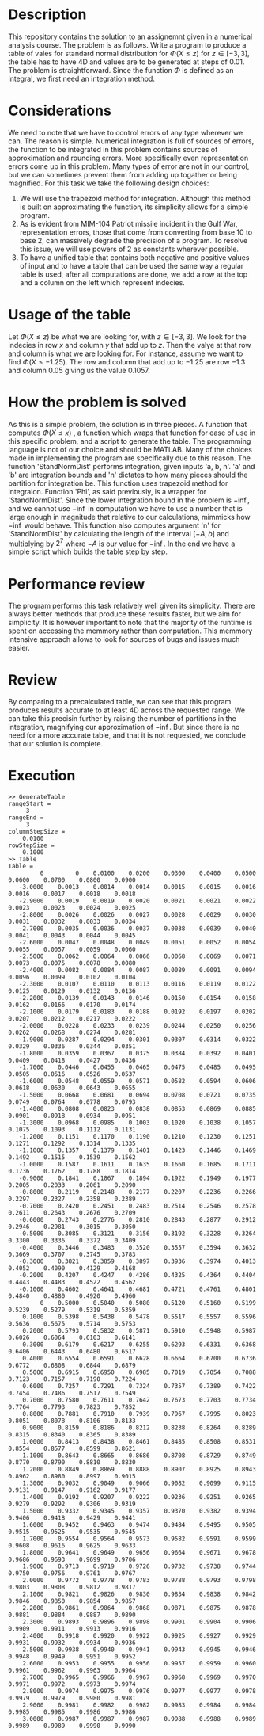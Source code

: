 # Description
This repository contains the solution to an assignemnt given in a numerical analysis course. The
problem is as follows. Write a program to produce a table of vales for standard normal distribution
for $\Phi(X \le z)$ for $z \in [-3, 3]$, the table has to have 4D and values are to be generated at
steps of $0.01$. The problem is straightforward. Since the function $\Phi$
is defined as an integral, we first need an integration method.


# Considerations
We need to note that we have to control errors of any type wherever we can. The reason is simple.
Numerical integration is full of sources of errors, the function to be integrated in this problem
contains sources of approximation and rounding errors. More specifically even representation
errors come up in this problem.
Many types of error are not in our control, but we can sometimes prevent them from adding up
togather or being magnified. For this task we take the following design choices:
1. We will use the trapezoid method for integration. Although this method is built on approximating
   the function, its simplicity allows for a simple program.
2. As is evident from MIM-104 Patriot missile incident in the Gulf War, representation errors, those
   that come from converting from base 10 to base 2, can massively degrade the precision of a
   program. To resolve this issue, we will use powers of 2 as constants wherever possible.
3. To have a unified table that contains both negative and positive values of input and to have a
   table that can be used the same way a regular table is used, after all computations are done, we
   add a row at the top and a column on the left which represent indecies.

# Usage of the table
Let $\Phi(X \le z)$ be what we are looking for, with $z \in [-3, 3]$. We look for the indecies in
row $x$ and column $y$ that add up to $z$. Then the valye at that row and column is what we are
looking for. For instance, assume we want to find $\Phi(X \le -1.25)$. The row and column that add
up to $-1.25$ are row $-1.3$ and column $0.05$ giving us the value $0.1057$.


# How the problem is solved
As this is a simple problem, the solution is in three pieces. A function that computes $\Phi(X \le x)$
, a function which wraps that function for ease of use in this specific problem, and a script to
generate the table. The programming language is not of our choice and should be MATLAB. Many of the
choices made in implementing the program are specifically due to this reason.
The function 'StandNormDist' performs integration, given inputs 'a, b, n'. 'a' and 'b' are
integration bounds and 'n' dictates to how many pieces should the partition for integration be. This
function uses trapezoid method for integraion.
Function 'Phi', as said previously, is a wrapper for 'StandNormDist'. Since the lower integration
bound in the problem is $-\inf$, and we cannot use $-\inf$ in computation we have to use a number
that is large enough in magnitude that relative to our calculations, mimmicks how $-\inf$ would
behave. This function also computes argument 'n' for 'StandNormDist' by calculating the length of
the interval $[-A, b]$ and multiplying by $2^7$ where $-A$ is our value for $-\inf$.
In the end we have a simple script which builds the table step by step.

# Performance review
The program performs this task relatively well given its simplicity. There are always better methods
that produce these results faster, but we aim for simplicity. It is however important to note that
the majority of the runtime is spent on accessing the memmory rather than computation. This memmory
intensive approach allows to look for sources of bugs and issues much easier.

# Review
By comparing to a precalculated table, we can see that this program produces results accurate to at
least 4D across the requested range. We can take this precisin further by raising the number of
partitions in the integration, magnifying our approximation of $-\inf$. But since there is no need
for a more accurate table, and that it is not requested, we conclude that our solution is complete.


# Execution
```
>> GenerateTable
rangeStart =
    -3
rangeEnd =
     3
columnStepSize =
    0.0100
rowStepSize =
    0.1000
>> Table
Table =
         0         0    0.0100    0.0200    0.0300    0.0400    0.0500    0.0600    0.0700    0.0800    0.0900
   -3.0000    0.0013    0.0014    0.0014    0.0015    0.0015    0.0016    0.0016    0.0017    0.0018    0.0018
   -2.9000    0.0019    0.0019    0.0020    0.0021    0.0021    0.0022    0.0023    0.0023    0.0024    0.0025
   -2.8000    0.0026    0.0026    0.0027    0.0028    0.0029    0.0030    0.0031    0.0032    0.0033    0.0034
   -2.7000    0.0035    0.0036    0.0037    0.0038    0.0039    0.0040    0.0041    0.0043    0.0044    0.0045
   -2.6000    0.0047    0.0048    0.0049    0.0051    0.0052    0.0054    0.0055    0.0057    0.0059    0.0060
   -2.5000    0.0062    0.0064    0.0066    0.0068    0.0069    0.0071    0.0073    0.0075    0.0078    0.0080
   -2.4000    0.0082    0.0084    0.0087    0.0089    0.0091    0.0094    0.0096    0.0099    0.0102    0.0104
   -2.3000    0.0107    0.0110    0.0113    0.0116    0.0119    0.0122    0.0125    0.0129    0.0132    0.0136
   -2.2000    0.0139    0.0143    0.0146    0.0150    0.0154    0.0158    0.0162    0.0166    0.0170    0.0174
   -2.1000    0.0179    0.0183    0.0188    0.0192    0.0197    0.0202    0.0207    0.0212    0.0217    0.0222
   -2.0000    0.0228    0.0233    0.0239    0.0244    0.0250    0.0256    0.0262    0.0268    0.0274    0.0281
   -1.9000    0.0287    0.0294    0.0301    0.0307    0.0314    0.0322    0.0329    0.0336    0.0344    0.0351
   -1.8000    0.0359    0.0367    0.0375    0.0384    0.0392    0.0401    0.0409    0.0418    0.0427    0.0436
   -1.7000    0.0446    0.0455    0.0465    0.0475    0.0485    0.0495    0.0505    0.0516    0.0526    0.0537
   -1.6000    0.0548    0.0559    0.0571    0.0582    0.0594    0.0606    0.0618    0.0630    0.0643    0.0655
   -1.5000    0.0668    0.0681    0.0694    0.0708    0.0721    0.0735    0.0749    0.0764    0.0778    0.0793
   -1.4000    0.0808    0.0823    0.0838    0.0853    0.0869    0.0885    0.0901    0.0918    0.0934    0.0951
   -1.3000    0.0968    0.0985    0.1003    0.1020    0.1038    0.1057    0.1075    0.1093    0.1112    0.1131
   -1.2000    0.1151    0.1170    0.1190    0.1210    0.1230    0.1251    0.1271    0.1292    0.1314    0.1335
   -1.1000    0.1357    0.1379    0.1401    0.1423    0.1446    0.1469    0.1492    0.1515    0.1539    0.1562
   -1.0000    0.1587    0.1611    0.1635    0.1660    0.1685    0.1711    0.1736    0.1762    0.1788    0.1814
   -0.9000    0.1841    0.1867    0.1894    0.1922    0.1949    0.1977    0.2005    0.2033    0.2061    0.2090
   -0.8000    0.2119    0.2148    0.2177    0.2207    0.2236    0.2266    0.2297    0.2327    0.2358    0.2389
   -0.7000    0.2420    0.2451    0.2483    0.2514    0.2546    0.2578    0.2611    0.2643    0.2676    0.2709
   -0.6000    0.2743    0.2776    0.2810    0.2843    0.2877    0.2912    0.2946    0.2981    0.3015    0.3050
   -0.5000    0.3085    0.3121    0.3156    0.3192    0.3228    0.3264    0.3300    0.3336    0.3372    0.3409
   -0.4000    0.3446    0.3483    0.3520    0.3557    0.3594    0.3632    0.3669    0.3707    0.3745    0.3783
   -0.3000    0.3821    0.3859    0.3897    0.3936    0.3974    0.4013    0.4052    0.4090    0.4129    0.4168
   -0.2000    0.4207    0.4247    0.4286    0.4325    0.4364    0.4404    0.4443    0.4483    0.4522    0.4562
   -0.1000    0.4602    0.4641    0.4681    0.4721    0.4761    0.4801    0.4840    0.4880    0.4920    0.4960
         0    0.5000    0.5040    0.5080    0.5120    0.5160    0.5199    0.5239    0.5279    0.5319    0.5359
    0.1000    0.5398    0.5438    0.5478    0.5517    0.5557    0.5596    0.5636    0.5675    0.5714    0.5753
    0.2000    0.5793    0.5832    0.5871    0.5910    0.5948    0.5987    0.6026    0.6064    0.6103    0.6141
    0.3000    0.6179    0.6217    0.6255    0.6293    0.6331    0.6368    0.6406    0.6443    0.6480    0.6517
    0.4000    0.6554    0.6591    0.6628    0.6664    0.6700    0.6736    0.6772    0.6808    0.6844    0.6879
    0.5000    0.6915    0.6950    0.6985    0.7019    0.7054    0.7088    0.7123    0.7157    0.7190    0.7224
    0.6000    0.7257    0.7291    0.7324    0.7357    0.7389    0.7422    0.7454    0.7486    0.7517    0.7549
    0.7000    0.7580    0.7611    0.7642    0.7673    0.7703    0.7734    0.7764    0.7793    0.7823    0.7852
    0.8000    0.7881    0.7910    0.7939    0.7967    0.7995    0.8023    0.8051    0.8078    0.8106    0.8133
    0.9000    0.8159    0.8186    0.8212    0.8238    0.8264    0.8289    0.8315    0.8340    0.8365    0.8389
    1.0000    0.8413    0.8438    0.8461    0.8485    0.8508    0.8531    0.8554    0.8577    0.8599    0.8621
    1.1000    0.8643    0.8665    0.8686    0.8708    0.8729    0.8749    0.8770    0.8790    0.8810    0.8830
    1.2000    0.8849    0.8869    0.8888    0.8907    0.8925    0.8943    0.8962    0.8980    0.8997    0.9015
    1.3000    0.9032    0.9049    0.9066    0.9082    0.9099    0.9115    0.9131    0.9147    0.9162    0.9177
    1.4000    0.9192    0.9207    0.9222    0.9236    0.9251    0.9265    0.9279    0.9292    0.9306    0.9319
    1.5000    0.9332    0.9345    0.9357    0.9370    0.9382    0.9394    0.9406    0.9418    0.9429    0.9441
    1.6000    0.9452    0.9463    0.9474    0.9484    0.9495    0.9505    0.9515    0.9525    0.9535    0.9545
    1.7000    0.9554    0.9564    0.9573    0.9582    0.9591    0.9599    0.9608    0.9616    0.9625    0.9633
    1.8000    0.9641    0.9649    0.9656    0.9664    0.9671    0.9678    0.9686    0.9693    0.9699    0.9706
    1.9000    0.9713    0.9719    0.9726    0.9732    0.9738    0.9744    0.9750    0.9756    0.9761    0.9767
    2.0000    0.9772    0.9778    0.9783    0.9788    0.9793    0.9798    0.9803    0.9808    0.9812    0.9817
    2.1000    0.9821    0.9826    0.9830    0.9834    0.9838    0.9842    0.9846    0.9850    0.9854    0.9857
    2.2000    0.9861    0.9864    0.9868    0.9871    0.9875    0.9878    0.9881    0.9884    0.9887    0.9890
    2.3000    0.9893    0.9896    0.9898    0.9901    0.9904    0.9906    0.9909    0.9911    0.9913    0.9916
    2.4000    0.9918    0.9920    0.9922    0.9925    0.9927    0.9929    0.9931    0.9932    0.9934    0.9936
    2.5000    0.9938    0.9940    0.9941    0.9943    0.9945    0.9946    0.9948    0.9949    0.9951    0.9952
    2.6000    0.9953    0.9955    0.9956    0.9957    0.9959    0.9960    0.9961    0.9962    0.9963    0.9964
    2.7000    0.9965    0.9966    0.9967    0.9968    0.9969    0.9970    0.9971    0.9972    0.9973    0.9974
    2.8000    0.9974    0.9975    0.9976    0.9977    0.9977    0.9978    0.9979    0.9979    0.9980    0.9981
    2.9000    0.9981    0.9982    0.9982    0.9983    0.9984    0.9984    0.9985    0.9985    0.9986    0.9986
    3.0000    0.9987    0.9987    0.9987    0.9988    0.9988    0.9989    0.9989    0.9989    0.9990    0.9990
```
